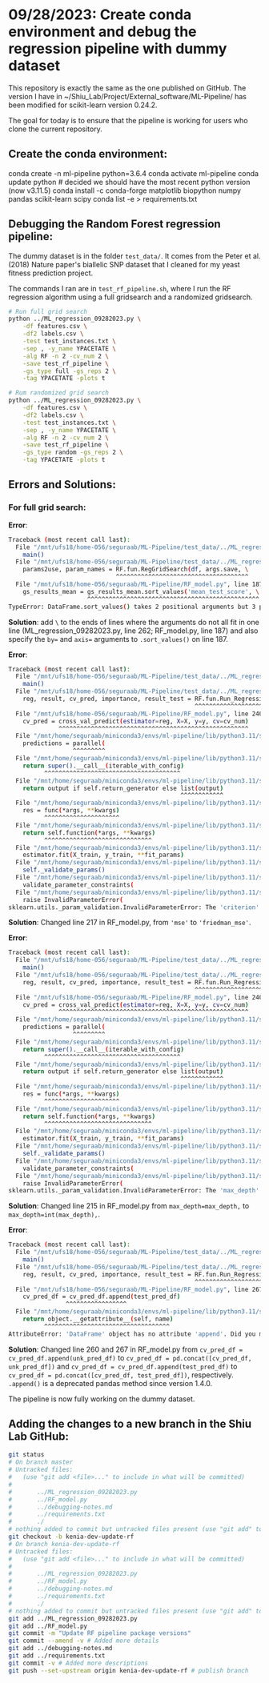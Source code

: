 # 09/28/2023: Create conda environment and debug the regression pipeline with dummy dataset
This repository is exactly the same as the one published on GitHub. The version I have in ~/Shiu_Lab/Project/External_software/ML-Pipeline/ has been modified for scikit-learn version 0.24.2.

The goal for today is to ensure that the pipeline is working for users who clone the current repository.

## __Create the conda environment:__
conda create -n ml-pipeline python=3.6.4
conda activate ml-pipeline
conda update python # decided we should have the most recent python version (now v3.11.5)
conda install -c conda-forge matplotlib biopython numpy pandas scikit-learn scipy
conda list -e > requirements.txt

## __Debugging the Random Forest regression pipeline:__
The dummy dataset is in the folder `test_data/`. It comes from the Peter et al. (2018) Nature paper's biallelic SNP dataset that I cleaned for my yeast fitness prediction project.

The commands I ran are in `test_rf_pipeline.sh`, where I run the RF regression algorithm using a full gridsearch and a randomized gridsearch.
```bash
# Run full grid search
python ../ML_regression_09282023.py \
    -df features.csv \
    -df2 labels.csv \
    -test test_instances.txt \
    -sep , -y_name YPACETATE \
    -alg RF -n 2 -cv_num 2 \
    -save test_rf_pipeline \
    -gs_type full -gs_reps 2 \
    -tag YPACETATE -plots t

# Rum randomized grid search
python ../ML_regression_09282023.py \
    -df features.csv \
    -df2 labels.csv \
    -test test_instances.txt \
    -sep , -y_name YPACETATE \
    -alg RF -n 2 -cv_num 2 \
    -save test_rf_pipeline \
    -gs_type random -gs_reps 2 \
    -tag YPACETATE -plots t
```

## __Errors and Solutions__:<br>
### For full grid search:<br>
  __Error__:
  ```bash 
  Traceback (most recent call last):
    File "/mnt/ufs18/home-056/seguraab/ML-Pipeline/test_data/../ML_regression_09282023.py", line 494, in <module>
      main()
    File "/mnt/ufs18/home-056/seguraab/ML-Pipeline/test_data/../ML_regression_09282023.py", line 262, in main
      params2use, param_names = RF.fun.RegGridSearch(df, args.save, \
                                ^^^^^^^^^^^^^^^^^^^^^^^^^^^^^^^^^^^^^
    File "/mnt/ufs18/home-056/seguraab/ML-Pipeline/RF_model.py", line 187, in RegGridSearch
      gs_results_mean = gs_results_mean.sort_values('mean_test_score', \
                        ^^^^^^^^^^^^^^^^^^^^^^^^^^^^^^^^^^^^^^^^^^^^^^^^
  TypeError: DataFrame.sort_values() takes 2 positional arguments but 3 positional arguments (and 1 keyword-only argument) were given
  ```
  __Solution__: add `\` to the ends of lines where the arguments do not all fit in one line (ML_regression_09282023.py, line 262; RF_model.py, line 187) and also specify the `by=` and `axis=` arguments to `.sort_values()` on line 187.

  __Error__:
  ```bash
  Traceback (most recent call last):
    File "/mnt/ufs18/home-056/seguraab/ML-Pipeline/test_data/../ML_regression_09282023.py", line 494, in <module>
      main()
    File "/mnt/ufs18/home-056/seguraab/ML-Pipeline/test_data/../ML_regression_09282023.py", line 332, in main
      reg, result, cv_pred, importance, result_test = RF.fun.Run_Regression_Model(
                                                      ^^^^^^^^^^^^^^^^^^^^^^^^^^^^
    File "/mnt/ufs18/home-056/seguraab/ML-Pipeline/RF_model.py", line 240, in Run_Regression_Model
      cv_pred = cross_val_predict(estimator=reg, X=X, y=y, cv=cv_num)
                ^^^^^^^^^^^^^^^^^^^^^^^^^^^^^^^^^^^^^^^^^^^^^^^^^^^^^
    File "/mnt/home/seguraab/miniconda3/envs/ml-pipeline/lib/python3.11/site-packages/sklearn/model_selection/_validation.py", line 986, in cross_val_predict
      predictions = parallel(
                    ^^^^^^^^^
    File "/mnt/home/seguraab/miniconda3/envs/ml-pipeline/lib/python3.11/site-packages/sklearn/utils/parallel.py", line 63, in __call__
      return super().__call__(iterable_with_config)
            ^^^^^^^^^^^^^^^^^^^^^^^^^^^^^^^^^^^^^^
    File "/mnt/home/seguraab/miniconda3/envs/ml-pipeline/lib/python3.11/site-packages/joblib/parallel.py", line 1863, in __call__
      return output if self.return_generator else list(output)
                                                  ^^^^^^^^^^^^
    File "/mnt/home/seguraab/miniconda3/envs/ml-pipeline/lib/python3.11/site-packages/joblib/parallel.py", line 1792, in _get_sequential_output
      res = func(*args, **kwargs)
            ^^^^^^^^^^^^^^^^^^^^^
    File "/mnt/home/seguraab/miniconda3/envs/ml-pipeline/lib/python3.11/site-packages/sklearn/utils/parallel.py", line 123, in __call__
      return self.function(*args, **kwargs)
            ^^^^^^^^^^^^^^^^^^^^^^^^^^^^^^
    File "/mnt/home/seguraab/miniconda3/envs/ml-pipeline/lib/python3.11/site-packages/sklearn/model_selection/_validation.py", line 1068, in _fit_and_predict
      estimator.fit(X_train, y_train, **fit_params)
    File "/mnt/home/seguraab/miniconda3/envs/ml-pipeline/lib/python3.11/site-packages/sklearn/ensemble/_forest.py", line 340, in fit
      self._validate_params()
    File "/mnt/home/seguraab/miniconda3/envs/ml-pipeline/lib/python3.11/site-packages/sklearn/base.py", line 600, in _validate_params
      validate_parameter_constraints(
    File "/mnt/home/seguraab/miniconda3/envs/ml-pipeline/lib/python3.11/site-packages/sklearn/utils/_param_validation.py", line 97, in validate_parameter_constraints
      raise InvalidParameterError(
  sklearn.utils._param_validation.InvalidParameterError: The 'criterion' parameter of RandomForestRegressor must be a str among {'friedman_mse', 'absolute_error', 'poisson', 'squared_error'}. Got 'mse' instead.
  ```
  __Solution__: Changed line 217 in RF_model.py, from `'mse'` to `'friedman_mse'`.

  __Error__:
  ```bash
  Traceback (most recent call last):
    File "/mnt/ufs18/home-056/seguraab/ML-Pipeline/test_data/../ML_regression_09282023.py", line 494, in <module>
      main()
    File "/mnt/ufs18/home-056/seguraab/ML-Pipeline/test_data/../ML_regression_09282023.py", line 332, in main
      reg, result, cv_pred, importance, result_test = RF.fun.Run_Regression_Model(
                                                      ^^^^^^^^^^^^^^^^^^^^^^^^^^^^
    File "/mnt/ufs18/home-056/seguraab/ML-Pipeline/RF_model.py", line 240, in Run_Regression_Model
      cv_pred = cross_val_predict(estimator=reg, X=X, y=y, cv=cv_num)
                ^^^^^^^^^^^^^^^^^^^^^^^^^^^^^^^^^^^^^^^^^^^^^^^^^^^^^
    File "/mnt/home/seguraab/miniconda3/envs/ml-pipeline/lib/python3.11/site-packages/sklearn/model_selection/_validation.py", line 986, in cross_val_predict
      predictions = parallel(
                    ^^^^^^^^^
    File "/mnt/home/seguraab/miniconda3/envs/ml-pipeline/lib/python3.11/site-packages/sklearn/utils/parallel.py", line 63, in __call__
      return super().__call__(iterable_with_config)
            ^^^^^^^^^^^^^^^^^^^^^^^^^^^^^^^^^^^^^^
    File "/mnt/home/seguraab/miniconda3/envs/ml-pipeline/lib/python3.11/site-packages/joblib/parallel.py", line 1863, in __call__
      return output if self.return_generator else list(output)
                                                  ^^^^^^^^^^^^
    File "/mnt/home/seguraab/miniconda3/envs/ml-pipeline/lib/python3.11/site-packages/joblib/parallel.py", line 1792, in _get_sequential_output
      res = func(*args, **kwargs)
            ^^^^^^^^^^^^^^^^^^^^^
    File "/mnt/home/seguraab/miniconda3/envs/ml-pipeline/lib/python3.11/site-packages/sklearn/utils/parallel.py", line 123, in __call__
      return self.function(*args, **kwargs)
            ^^^^^^^^^^^^^^^^^^^^^^^^^^^^^^
    File "/mnt/home/seguraab/miniconda3/envs/ml-pipeline/lib/python3.11/site-packages/sklearn/model_selection/_validation.py", line 1068, in _fit_and_predict
      estimator.fit(X_train, y_train, **fit_params)
    File "/mnt/home/seguraab/miniconda3/envs/ml-pipeline/lib/python3.11/site-packages/sklearn/ensemble/_forest.py", line 340, in fit
      self._validate_params()
    File "/mnt/home/seguraab/miniconda3/envs/ml-pipeline/lib/python3.11/site-packages/sklearn/base.py", line 600, in _validate_params
      validate_parameter_constraints(
    File "/mnt/home/seguraab/miniconda3/envs/ml-pipeline/lib/python3.11/site-packages/sklearn/utils/_param_validation.py", line 97, in validate_parameter_constraints
      raise InvalidParameterError(
  sklearn.utils._param_validation.InvalidParameterError: The 'max_depth' parameter of RandomForestRegressor must be an int in the range [1, inf) or None. Got 10.0 instead.
  ```
  __Solution__: Changed line 215 in RF_model.py from `max_depth=max_depth,` to `max_depth=int(max_depth),`.

  __Error__:
  ```bash
  Traceback (most recent call last):
    File "/mnt/ufs18/home-056/seguraab/ML-Pipeline/test_data/../ML_regression_09282023.py", line 494, in <module>
      main()
    File "/mnt/ufs18/home-056/seguraab/ML-Pipeline/test_data/../ML_regression_09282023.py", line 332, in main
      reg, result, cv_pred, importance, result_test = RF.fun.Run_Regression_Model(
                                                      ^^^^^^^^^^^^^^^^^^^^^^^^^^^^
    File "/mnt/ufs18/home-056/seguraab/ML-Pipeline/RF_model.py", line 267, in Run_Regression_Model
      cv_pred_df = cv_pred_df.append(test_pred_df)
                  ^^^^^^^^^^^^^^^^^
    File "/mnt/home/seguraab/miniconda3/envs/ml-pipeline/lib/python3.11/site-packages/pandas/core/generic.py", line 5989, in __getattr__
      return object.__getattribute__(self, name)
            ^^^^^^^^^^^^^^^^^^^^^^^^^^^^^^^^^^^
  AttributeError: 'DataFrame' object has no attribute 'append'. Did you mean: '_append'?
  ```
  __Solution__: Changed line 260 and 267 in RF_model.py from `cv_pred_df = cv_pred_df.append(unk_pred_df)` to `cv_pred_df = pd.concat([cv_pred_df, unk_pred_df])` and `cv_pred_df = cv_pred_df.append(test_pred_df)` to `cv_pred_df = pd.concat([cv_pred_df, test_pred_df])`, respectively. `.append()` is a deprecated pandas method since version 1.4.0.

  The pipeline is now fully working on the dummy dataset.

## __Adding the changes to a new branch in the Shiu Lab GitHub__:
```bash
git status
# On branch master
# Untracked files:
#   (use "git add <file>..." to include in what will be committed)
#
#       ../ML_regression_09282023.py
#       ../RF_model.py
#       ../debugging-notes.md
#       ../requirements.txt
#       ./
# nothing added to commit but untracked files present (use "git add" to track)
git checkout -b kenia-dev-update-rf
# On branch kenia-dev-update-rf
# Untracked files:
#   (use "git add <file>..." to include in what will be committed)
#
#       ../ML_regression_09282023.py
#       ../RF_model.py
#       ../debugging-notes.md
#       ../requirements.txt
#       ./
# nothing added to commit but untracked files present (use "git add" to track)
git add ../ML_regression_09282023.py
git add ../RF_model.py
git commit -m "Update RF pipeline package versions"
git commit --amend -v # Added more details
git add ../debugging-notes.md
git add ../requirements.txt
git commit -v # Added more descriptions
git push --set-upstream origin kenia-dev-update-rf # publish branch
```

